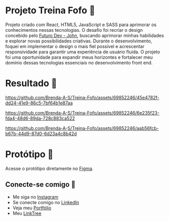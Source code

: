 # Projeto Treina Fofo :muscle:

Projeto criado com React, HTML5, JavaScript e SASS para aprimorar os conhecimentos nessas tecnologias. 
O desafio foi recriar o design concebido pelo [Futuro Dev - John](https://www.youtube.com/@futuroDevJohn), buscando aprimorar minhas habilidades e explorar novas possibilidades criativas. 
Durante o desenvolvimento, foquei em implementar o design o mais fiel possível e acrescentar responsividade para garantir uma experiência de usuário fluida. 
O projeto foi uma oportunidade para expandir meus horizontes e fortalecer meu domínio dessas tecnologias essenciais no desenvolvimento front end.

# Resultado :pushpin:

https://github.com/Brenda-A-S/Treina-Fofo/assets/69852246/45e4782f-dd24-41e9-86c5-7bf64b1e87aa

https://github.com/Brenda-A-S/Treina-Fofo/assets/69852246/6e235f23-fda4-48d6-89da-728c883ca522

https://github.com/Brenda-A-S/Treina-Fofo/assets/69852246/aab56fcb-b67b-44d9-87d0-6d23a4c8b42d

# Protótipo  :art:

Acesse o protótipo diretamente no [Figma](https://www.figma.com/file/xk6lmEB3Yrs5e0y8eEN7ka/academia?type=design&node-id=0%3A1&mode=design&t=gxOA57a4UiLry6sz-1).


## Conecte-se comigo :link:

* Me siga no [Instagram](https://www.instagram.com/brenda_a_s_dev/)
* Se conecte comigo no [LinkedIn](https://www.linkedin.com/in/brenda-antunes-silva/)
* Veja meu [Portfólio](https://portfolio-brenda-a-s.web.app/)
* Meu [LinkTree](https://linktr.ee/brenda_a_s_dev)
